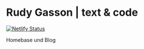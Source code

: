 Rudy Gasson | text & code
============
[![Netlify Status](https://api.netlify.com/api/v1/badges/514d19dc-831d-4d43-b1a5-10f628627d49/deploy-status)](https://app.netlify.com/sites/bitbooks/deploys)

Homebase und Blog